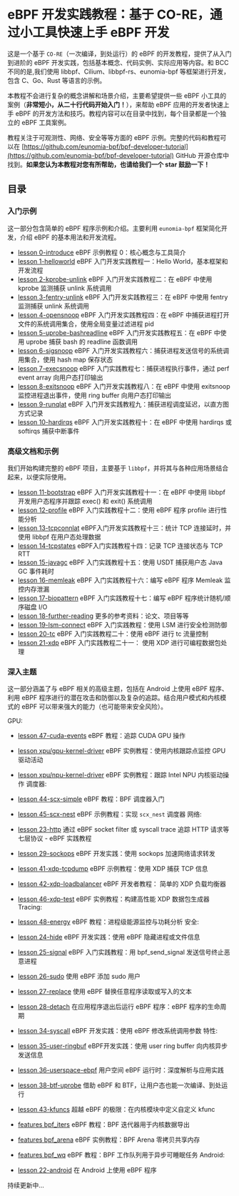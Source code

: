 # eBPF 开发实践教程：基于 CO-RE，通过小工具快速上手 eBPF 开发

这是一个基于 `CO-RE`（一次编译，到处运行）的 eBPF 的开发教程，提供了从入门到进阶的 eBPF 开发实践，包括基本概念、代码实例、实际应用等内容。和 BCC 不同的是,我们使用 libbpf、Cilium、libbpf-rs、eunomia-bpf 等框架进行开发，包含 C、Go、Rust 等语言的示例。

本教程不会进行复杂的概念讲解和场景介绍，主要希望提供一些 eBPF 小工具的案例（**非常短小，从二十行代码开始入门！**），来帮助 eBPF 应用的开发者快速上手 eBPF 的开发方法和技巧。教程内容可以在目录中找到，每个目录都是一个独立的 eBPF 工具案例。

教程关注于可观测性、网络、安全等等方面的 eBPF 示例。完整的代码和教程可以在 [https://github.com/eunomia-bpf/bpf-developer-tutorial](https://github.com/eunomia-bpf/bpf-developer-tutorial) GitHub 开源仓库中找到。**如果您认为本教程对您有所帮助，也请给我们一个 star 鼓励一下！**

## 目录

### 入门示例

这一部分包含简单的 eBPF 程序示例和介绍。主要利用 `eunomia-bpf` 框架简化开发，介绍 eBPF 的基本用法和开发流程。

- [lesson 0-introduce](src/0-introduce/README.zh.md) eBPF 示例教程 0：核心概念与工具简介
- [lesson 1-helloworld](src/1-helloworld/README.zh.md) eBPF 入门开发实践教程一：Hello World，基本框架和开发流程
- [lesson 2-kprobe-unlink](src/2-kprobe-unlink/README.zh.md) eBPF 入门开发实践教程二：在 eBPF 中使用 kprobe 监测捕获 unlink 系统调用
- [lesson 3-fentry-unlink](src/3-fentry-unlink/README.zh.md) eBPF 入门开发实践教程三：在 eBPF 中使用 fentry 监测捕获 unlink 系统调用
- [lesson 4-opensnoop](src/4-opensnoop/README.zh.md) eBPF 入门开发实践教程四：在 eBPF 中捕获进程打开文件的系统调用集合，使用全局变量过滤进程 pid
- [lesson 5-uprobe-bashreadline](src/5-uprobe-bashreadline/README.zh.md) eBPF 入门开发实践教程五：在 eBPF 中使用  uprobe 捕获 bash 的 readline 函数调用
- [lesson 6-sigsnoop](src/6-sigsnoop/README.zh.md) eBPF 入门开发实践教程六：捕获进程发送信号的系统调用集合，使用 hash map 保存状态
- [lesson 7-execsnoop](src/7-execsnoop/README.zh.md) eBPF 入门实践教程七：捕获进程执行事件，通过 perf event array 向用户态打印输出
- [lesson 8-exitsnoop](src/8-exitsnoop/README.zh.md) eBPF 入门开发实践教程八：在 eBPF 中使用 exitsnoop 监控进程退出事件，使用 ring buffer 向用户态打印输出
- [lesson 9-runqlat](src/9-runqlat/README.zh.md) eBPF 入门开发实践教程九：捕获进程调度延迟，以直方图方式记录
- [lesson 10-hardirqs](src/10-hardirqs/README.zh.md) eBPF 入门开发实践教程十：在 eBPF 中使用 hardirqs 或 softirqs 捕获中断事件
### 高级文档和示例

我们开始构建完整的 eBPF 项目，主要基于 `libbpf`，并将其与各种应用场景结合起来，以便实际使用。

- [lesson 11-bootstrap](src/11-bootstrap/README.zh.md) eBPF 入门开发实践教程十一：在 eBPF 中使用 libbpf 开发用户态程序并跟踪 exec() 和 exit() 系统调用
- [lesson 12-profile](src/12-profile/README.zh.md) eBPF 入门实践教程十二：使用 eBPF 程序 profile 进行性能分析
- [lesson 13-tcpconnlat](src/13-tcpconnlat/README.zh.md) eBPF入门开发实践教程十三：统计 TCP 连接延时，并使用 libbpf 在用户态处理数据
- [lesson 14-tcpstates](src/14-tcpstates/README.zh.md) eBPF入门实践教程十四：记录 TCP 连接状态与 TCP RTT
- [lesson 15-javagc](src/15-javagc/README.zh.md) eBPF 入门实践教程十五：使用 USDT 捕获用户态 Java GC 事件耗时
- [lesson 16-memleak](src/16-memleak/README.zh.md) eBPF 入门实践教程十六：编写 eBPF 程序 Memleak 监控内存泄漏
- [lesson 17-biopattern](src/17-biopattern/README.zh.md) eBPF 入门实践教程十七：编写 eBPF 程序统计随机/顺序磁盘 I/O
- [lesson 18-further-reading](src/18-further-reading/README.zh.md) 更多的参考资料：论文、项目等等
- [lesson 19-lsm-connect](src/19-lsm-connect/README.zh.md) eBPF 入门实践教程：使用 LSM 进行安全检测防御
- [lesson 20-tc](src/20-tc/README.zh.md) eBPF 入门实践教程二十：使用 eBPF 进行 tc 流量控制
- [lesson 21-xdp](src/21-xdp/README.zh.md) eBPF 入门实践教程二十一： 使用 XDP 进行可编程数据包处理
### 深入主题

这一部分涵盖了与 eBPF 相关的高级主题，包括在 Android 上使用 eBPF 程序、利用 eBPF 程序进行的潜在攻击和防御以及复杂的追踪。结合用户模式和内核模式的 eBPF 可以带来强大的能力（也可能带来安全风险）。

GPU:

- [lesson 47-cuda-events](src/47-cuda-events/README.zh.md) eBPF 教程：追踪 CUDA GPU 操作
- [lesson xpu/gpu-kernel-driver](src/xpu/gpu-kernel-driver/README.zh.md) eBPF 实例教程：使用内核跟踪点监控 GPU 驱动活动
- [lesson xpu/npu-kernel-driver](src/xpu/npu-kernel-driver/README.zh.md) eBPF 实例教程：跟踪 Intel NPU 内核驱动操作
调度器:

- [lesson 44-scx-simple](src/44-scx-simple/README.zh.md) eBPF 教程：BPF 调度器入门
- [lesson 45-scx-nest](src/45-scx-nest/README.zh.md) eBPF 示例教程：实现 `scx_nest` 调度器
网络:

- [lesson 23-http](src/23-http/README.zh.md) 通过 eBPF socket filter 或 syscall trace 追踪 HTTP 请求等七层协议 - eBPF 实践教程
- [lesson 29-sockops](src/29-sockops/README.zh.md) eBPF 开发实践：使用 sockops 加速网络请求转发
- [lesson 41-xdp-tcpdump](src/41-xdp-tcpdump/README.zh.md) eBPF 示例教程：使用 XDP 捕获 TCP 信息
- [lesson 42-xdp-loadbalancer](src/42-xdp-loadbalancer/README.zh.md) eBPF 开发者教程： 简单的 XDP 负载均衡器
- [lesson 46-xdp-test](src/46-xdp-test/README.zh.md) eBPF 实例教程：构建高性能 XDP 数据包生成器
Tracing:

- [lesson 48-energy](src/48-energy/README.zh.md) eBPF 教程：进程级能源监控与功耗分析
安全:

- [lesson 24-hide](src/24-hide/README.zh.md) eBPF 开发实践：使用 eBPF 隐藏进程或文件信息
- [lesson 25-signal](src/25-signal/README.zh.md) eBPF 入门实践教程：用 bpf_send_signal 发送信号终止恶意进程
- [lesson 26-sudo](src/26-sudo/README.zh.md) 使用 eBPF 添加 sudo 用户
- [lesson 27-replace](src/27-replace/README.zh.md) 使用 eBPF 替换任意程序读取或写入的文本
- [lesson 28-detach](src/28-detach/README.zh.md) 在应用程序退出后运行 eBPF 程序：eBPF 程序的生命周期
- [lesson 34-syscall](src/34-syscall/README.zh.md) eBPF 开发实践：使用 eBPF 修改系统调用参数
特性:

- [lesson 35-user-ringbuf](src/35-user-ringbuf/README.zh.md) eBPF开发实践：使用 user ring buffer 向内核异步发送信息
- [lesson 36-userspace-ebpf](src/36-userspace-ebpf/README.zh.md) 用户空间 eBPF 运行时：深度解析与应用实践
- [lesson 38-btf-uprobe](src/38-btf-uprobe/README.zh.md) 借助 eBPF 和 BTF，让用户态也能一次编译、到处运行
- [lesson 43-kfuncs](src/43-kfuncs/README.zh.md) 超越 eBPF 的极限：在内核模块中定义自定义 kfunc
- [features bpf_iters](src/features/bpf_iters/README.zh.md) eBPF 教程：BPF 迭代器用于内核数据导出
- [features bpf_arena](src/features/bpf_arena/README.zh.md) eBPF 实例教程：BPF Arena 零拷贝共享内存
- [features bpf_wq](src/features/bpf_wq/README.zh.md) eBPF 教程：BPF 工作队列用于异步可睡眠任务
Android:

- [lesson 22-android](src/22-android/README.zh.md) 在 Android 上使用 eBPF 程序

持续更新中...

